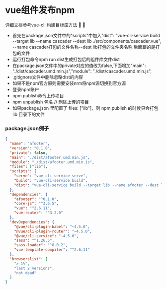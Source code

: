 # vue组件发布npm
 详细文档参考vue-cli 构建目标库方法 [](https://cli.vuejs.org/zh/guide/build-targets.html) 🎉 💯
- 首先在package.json文件中的"scripts"中加入"dist": "vue-cli-service build --target lib --name cascader --dest lib  ./src/components/cascader.vue", --name cascader打包的文件名称--dest lib打包的文件夹名称 后面跟的是打包的文件
- 运行打包命令npm run dist生成打包后的组件库文件dist
- 在package.json文件中的private对应的值改为false,下面增加"main": "./dist/cascader.umd.min.js","module": "./dist/cascader.umd.min.js",
- .gitignore文件中删除忽略dist的内容
- 如果不是npm官方原则需要安装nrm将npm源切换到官方源
- 登录npm账户
- npm publish命令上传项目
- npm unpublish 包名    // 删除上传的项目
- 如果package.json 里配置了 files: ["lib"]，则 npm publish 的时候只会打包 lib 目录下的文件
### package.json例子
```json
{
  "name": "afooter",
  "version": "0.1.0",
  "private": false,
  "main": "./dist/afooter.umd.min.js",
  "module": "./dist/afooter.umd.min.js",
  "files": ["lib"],
  "scripts": {
    "serve": "vue-cli-service serve",
    "build": "vue-cli-service build",
    "dist": "vue-cli-service build --target lib --name afooter --dest lib ./src/components/afooter.vue"
  },
  "dependencies": {
    "afooter": "^0.1.0",
    "core-js": "^3.6.5",
    "vue": "^2.6.11",
    "vue-router": "^3.2.0"
  },
  "devDependencies": {
    "@vue/cli-plugin-babel": "~4.5.0",
    "@vue/cli-plugin-router": "~4.5.0",
    "@vue/cli-service": "~4.5.0",
    "sass": "^1.26.5",
    "sass-loader": "^8.0.2",
    "vue-template-compiler": "^2.6.11"
  },
  "browserslist": [
    "> 1%",
    "last 2 versions",
    "not dead"
  ]
}

```